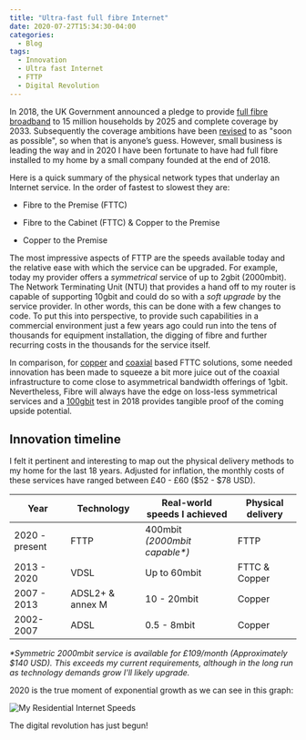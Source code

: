 ```yaml
---
title: "Ultra-fast full fibre Internet"
date: 2020-07-27T15:34:30-04:00
categories:
  - Blog
tags:
  - Innovation
  - Ultra fast Internet
  - FTTP
  - Digital Revolution
---
```


In 2018, the UK Government announced a pledge to provide [full fibre
broadband](https://www.gov.uk/government/news/forging-a-full-fibre-broadband-and-5g-future-for-all)
to 15 million households by 2025 and complete coverage by 2033. Subsequently the
coverage ambitions have been
[revised](https://www.bbc.co.uk/news/technology-50042720) to as "soon as
possible", so when that is anyone’s guess. However, small business is leading the
way and in 2020 I have been fortunate to have had full fibre installed to my
home by a small company founded at the end of 2018.

Here is a quick summary of the physical network types that underlay an Internet
service. In the order of fastest to slowest they are:

-   Fibre to the Premise (FTTC)

-   Fibre to the Cabinet (FTTC) & Copper to the Premise

-   Copper to the Premise

The most impressive aspects of FTTP are the speeds available today and the relative ease
with which the service can be upgraded.
For example, today my provider offers a *symmetrical* service of up to 2gbit
(2000mbit). The Network Terminating Unit (NTU) that provides a hand off to my
router is capable of supporting 10gbit and could do so with a *soft upgrade* by the
service provider. In other words, this can be done with a few changes to code.
To put this into perspective, to provide such capabilities in a commercial
environment just a few years ago could run into the tens of thousands for
equipment installation, the digging of fibre and further recurring costs in the
thousands for the service itself. 

In comparison, for [copper](https://en.wikipedia.org/wiki/VDSL) and
[coaxial](https://www.bbc.co.uk/news/technology-49096856) based FTTC solutions,
some needed innovation has been made to squeeze a bit more juice out of the
coaxial infrastructure to come close to asymmetrical bandwidth offerings of
1gbit. Nevertheless, Fibre will always have the edge on loss-less symmetrical services and a
[100gbit](https://home.bt.com/tech-gadgets/internet/broadband/100gbps-hyperfast-broadband-testing-bt-adastral-park-11364187351313)
test in 2018 provides tangible proof of the coming upside potential.

## Innovation timeline 

I felt it pertinent and interesting to map out the physical delivery methods to
my home for the last 18 years. Adjusted for inflation, the monthly costs of
these services have ranged between £40 - £60 ($52 - $78 USD).

| **Year**       | **Technology**    | **Real-world speeds I achieved** | **Physical delivery** |
|----------------|-------------------|----------------------------------|-----------------------|
| 2020 - present | FTTP              | 400mbit *(2000mbit capable\*)*   | FTTP                  |
| 2013 - 2020    | VDSL              | Up to 60mbit                     | FTTC & Copper         |
| 2007 - 2013    | ADSL2+ & annex M  | 10 - 20mbit                      | Copper                |
| 2002-2007      | ADSL              | 0.5 - 8mbit                      | Copper                |

*\*Symmetric 2000mbit service is available for £109/month (Approximately \$140
USD). This exceeds my current requirements, although in the long run as technology demands grow I'll likely upgrade.*

2020 is the true moment of exponential growth as we can see in this graph:

![My Residential Internet
Speeds](/assets/images/my-residential-internet-speeds.png)

The digital revolution has just begun!